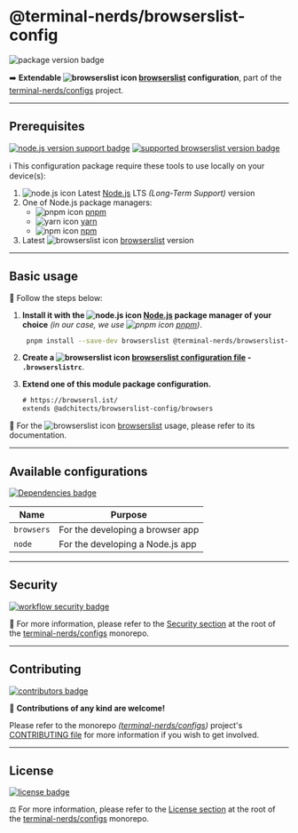 # @terminal-nerds/browserslist-config

![package version badge]

➡️ **Extendable ![browserslist icon] [browserslist] configuration**, part of the
[terminal-nerds/configs] project.

[terminal-nerds/configs]: https://github.com/terminal-nerds/configs
[package version badge]: https://img.shields.io/npm/v/@terminal-nerds/browserslist-config/latest?style=for-the-badge&logo=npm
[browserslist]: https://github.com/browserslist/browserslist
[browserslist icon]: https://api.iconify.design/logos/browserslist.svg
[terminal-nerds/configs]: https://github.com/terminal-nerds/configs

---

## Prerequisites

[![node.js version support badge]][node.js]
[![supported browserslist version badge]][browserslist]

[node.js version support badge]: https://img.shields.io/node/v-lts/@terminal-nerds/browserslist-config?style=for-the-badge&logo=nodedotjs
[supported browserslist version badge]: https://img.shields.io/github/package-json/dependency-version/terminal-nerds/configs/peer/browserslist-cli?filename=packages%2Fbrowserslist%2Fpackage.json&logo=markdown&style=for-the-badge

ℹ️ This configuration package require these tools to use locally on your
device(s):

1. ![node.js icon] Latest [Node.js] LTS _(Long-Term Support)_ version
1. One of Node.js package managers:
    - ![pnpm icon] [pnpm]
    - ![yarn icon] [yarn]
    - ![npm icon] [npm]
1. Latest ![browserslist icon] [browserslist] version

[node.js]: https://nodejs.org/en/
[node.js icon]: https://api.iconify.design/logos/nodejs-icon.svg
[pnpm]: https://pnpm.io/
[pnpm icon]: https://api.iconify.design/vscode-icons/file-type-light-pnpm.svg
[npm]: https://npmjs.com/
[npm icon]: https://api.iconify.design/logos/npm-icon.svg
[yarn]: https://yarnpkg.com/
[yarn icon]: https://api.iconify.design/logos/yarn.svg

---

## Basic usage

👣 Follow the steps below:

1. **Install it with the ![node.js icon] [Node.js] package manager of your
   choice** _(in our case, we use ![pnpm icon] [pnpm])_.

    ```sh
     pnpm install --save-dev browserslist @terminal-nerds/browserslist-config
    ```

1. **Create a ![browserslist icon] [browserslist configuration file] - `.browserslistrc`**.

1. **Extend one of this module package configuration.**

    ```txt
    # https://browsersl.ist/
    extends @adchitects/browserslist-config/browsers
    ```

📖 For the ![browserslist icon] [browserslist] usage, please refer to its
documentation.

[browserslist configuration file]: https://github.com/browserslist/browserslist#browserslistrc
[browserslist cli]: https://github.com/browserslist/browserslist#debug

---

## Available configurations

[![Dependencies badge]][dependencies url]

| Name       | Purpose                          |
| ---------- | -------------------------------- |
| `browsers` | For the developing a browser app |
| `node`     | For the developing a Node.js app |

[dependencies badge]: https://img.shields.io/librariesio/release/npm/@terminal-nerds/browserslist-config?style=for-the-badge
[dependencies url]: https://libraries.io/npm/@terminal-nerds%2Fbrowserslist-config

---

## Security

[![workflow security badge]][security policy]

🔐 For more information, please refer to the [Security section] at the root of the
[terminal-nerds/configs] monorepo.

[workflow security badge]: https://img.shields.io/github/actions/workflow/status/terminal-nerds/configs/maintenance.yml?label=Security&logo=github&style=for-the-badge&branch=main
[security section]: https://github.com/terminal-nerds/configs#security
[security policy]: https://github.com/terminal-nerds/configs/security/policy

---

## Contributing

[![contributors badge]][contributors url]

🤝 **Contributions of any kind are welcome!**

Please refer to the monorepo _([terminal-nerds/configs])_ project's
[CONTRIBUTING file] for more information if you wish to get involved.

[contributing file]: https://github.com/terminal-nerds/configs/blob/main/.github/CONTRIBUTING.md
[contributors badge]: https://img.shields.io/github/contributors/terminal-nerds/configs?style=for-the-badge
[contributors url]: https://github.com/terminal-nerds/configs#contributors

---

## License

[![license badge]][license]

⚖️ For more information, please refer to the [License section] at the root of
the [terminal-nerds/configs] monorepo.

[license badge]: https://img.shields.io/github/license/terminal-nerds/configs?style=for-the-badge
[license]: https://github.com/terminal-nerds/configs/blob/main/LICENSE.md
[license section]: https://github.com/terminal-nerds/configs#License
